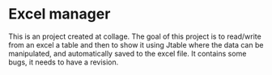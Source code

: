 # Excel manager

This is an project created at collage. 
The goal of this project is to read/write from an excel a table and then to show it using Jtable where the data can be manipulated, 
and automatically saved to the excel file.
It contains some bugs, it needs to have a revision.
